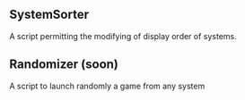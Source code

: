 ## SystemSorter

A script permitting the modifying of display order of systems.


## Randomizer (soon)

A script to launch randomly a game from any system
